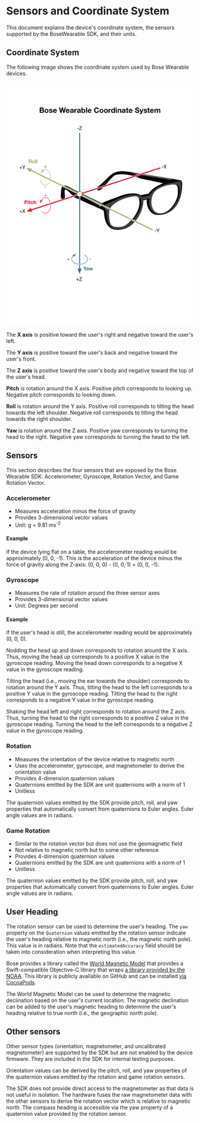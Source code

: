 # Sensors and Coordinate System

This document explains the device's coordinate system, the sensors supported by the BoseWearable SDK, and their units.

## Coordinate System

The following image shows the coordinate system used by Bose Wearable devices.

![](../docs/images/coordinate-system.png)

The **X axis** is positive toward the user's right and negative toward the user's left.

The **Y axis** is positive toward the user's back and negative toward the user's front.

The **Z axis** is positive toward the user's body and negative toward the top of the user's head.

**Pitch** is rotation around the X axis. Positive pitch corresponds to looking up. Negative pitch corresponds to looking down.

**Roll** is rotation around the Y axis. Positive roll corresponds to tilting the head towards the left shoulder. Negative roll corresponds to tilting the head towards the right shoulder.

**Yaw** is rotation around the Z axis. Positive yaw corresponds to turning the head to the right. Negative yaw corresponds to turning the head to the left.

## Sensors

This section describes the four sensors that are exposed by the Bose Wearable SDK: Accelerometer, Gyroscope, Rotation Vector, and Game Rotation Vector.

### Accelerometer

- Measures acceleration minus the force of gravity
- Provides 3-dimensional vector values
- Unit: g = 9.81 ms<sup>-2</sup>

#### Example

If the device lying flat on a table, the accelerometer reading would be approximately (0, 0, -1). This is the acceleration of the device minus the force of gravity along the Z-axis: (0, 0, 0) - (0, 0, 1) = (0, 0, -1).

### Gyroscope

- Measures the rate of rotation around the three sensor axes
- Provides 3-dimensional vector values
- Unit: Degrees per second

#### Example

If the user's head is still, the accelerometer reading would be approximately (0, 0, 0).

Nodding the head up and down corresponds to rotation around the X axis. Thus, moving the head up corresponds to a positive X value in the gyroscope reading. Moving the head down corresponds to a negative X value in the gyroscope reading.

Tilting the head (i.e., moving the ear towards the shoulder) corresponds to rotation around the Y axis. Thus, tilting the head to the left corresponds to a positive Y value in the gyroscope reading. Tilting the head to the right corresponds to a negative Y value in the gyroscope reading.

Shaking the head left and right corresponds to rotation around the Z axis. Thus, turning the head to the right corresponds to a positive Z value in the gyroscope reading. Turning the head to the left corresponds to a negative Z value in the gyroscope reading.

### Rotation

- Measures the orientation of the device relative to magnetic north
- Uses the accelerometer, gyroscope, and magnetometer to derive the orientation value
- Provides 4-dimension quaternion values
- Quaternions emitted by the SDK are unit quaternions with a norm of 1
- Unitless

The quaternion values emitted by the SDK provide pitch, roll, and yaw properties that automatically convert from quaternions to Euler angles. Euler angle values are in radians.

### Game Rotation

- Similar to the rotation vector but does not use the geomagnetic field
- Not relative to magnetic north but to some other reference
- Provides 4-dimension quaternion values
- Quaternions emitted by the SDK are unit quaternions with a norm of 1
- Unitless

The quaternion values emitted by the SDK provide pitch, roll, and yaw properties that automatically convert from quaternions to Euler angles. Euler angle values are in radians.

## User Heading

The rotation sensor can be used to determine the user's heading. The `yaw` property on the `Quaternion` values emitted by the rotation sensor indicate the user's heading relative to magnetic north (i.e., the magnetic north pole). This value is in radians. Note that the `estimatedAccuracy` field should be taken into consideration when interpreting this value.

Bose provides a library called the [World Magnetic Model](https://github.com/Bose/WorldMagneticModel) that provides a Swift-compatible Objective-C library that wraps [a library provided by the NOAA](https://www.ngdc.noaa.gov/geomag/WMM/). This library is publicly available on GitHub and can be installed [via CocoaPods](https://cocoapods.org/pods/WorldMagneticModel).

The World Magnetic Model can be used to determine the magnetic declination based on the user's current location. The magnetic declination can be added to the user's magnetic heading to determine the user's heading relative to true north (i.e., the geographic north pole).

## Other sensors

Other sensor types (orientation, magnetometer, and uncalibrated magnetometer) are supported by the SDK but are not enabled by the device firmware. They are included in the SDK for internal testing purposes.

Orientation values can be derived by the pitch, roll, and yaw properties of the quaternion values emitted by the rotation and game rotation sensors.

The SDK does not provide direct access to the magnetometer as that data is not useful in isolation. The hardware fuses the raw magnetometer data with the other sensors to derive the rotation vector which is relative to magnetic north. The compass heading is accessible via the yaw property of a quaternion value provided by the rotation sensor.

